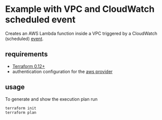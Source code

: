 # Example with VPC and CloudWatch scheduled event

Creates an AWS Lambda function inside a VPC triggered by a CloudWatch (scheduled) [event](https://docs.aws.amazon.com/lambda/latest/dg/with-scheduled-events.html).

## requirements

- [Terraform 0.12+](https://www.terraform.io/)
- authentication configuration for the [aws provider](https://www.terraform.io/docs/providers/aws/)

## usage

To generate and show the execution plan run

```
terraform init
terraform plan
```

